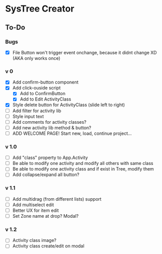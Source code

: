 # SysTree Creator

## To-Do

### Bugs
- [x] File Button won't trigger event onchange, because it didnt change XD (AKA only works once)

### v 0
- [x] Add confirm-button component
- [x] Add click-ouside script
	- [x] Add to ConfirmButton
	- [x] Add to Edit ActivityClass
- [x] Style delete button for ActivityClass (slide left to right)
- [ ] Add filter for activity lib
- [ ] Style input text
- [ ] Add comments for activity classes?
- [ ] Add new activity lib method & button?
- [ ] ADD WELCOME PAGE! Start new, load, continue project...

### v 1.0
- [ ] Add "class" property to App.Activity
- [ ] Be able to modify one activity and modify all others with same class
- [ ] Be able to modify one activity class and if exist in Tree, modify them
- [ ] Add collapse/expand all button?

### v 1.1
- [ ] Add multidrag (from different lists) support
- [ ] Add multiselect edit
- [ ] Better UX for item edit
- [ ] Set Zone name at drop? Modal?

### v 1.2
- [ ] Activity class image?
- [ ] Activity class create/edit on modal
